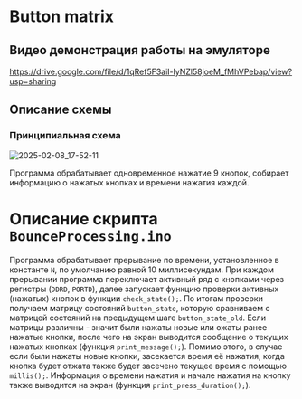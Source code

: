# Button matrix

## Видео демонстрация работы на эмуляторе
https://drive.google.com/file/d/1qRef5F3aiI-lyNZl58joeM_fMhVPebap/view?usp=sharing

## Описание схемы
### Принципиальная схема
![2025-02-08_17-52-11](https://github.com/user-attachments/assets/65c402e5-9818-459a-bcb1-0aa640449d37)


Программа обрабатывает одновременное нажатие 9 кнопок, собирает информацию о нажатых кнопках и времени нажатия каждой.

# Описание скрипта `BounceProcessing.ino`
Программа обрабатывает прерывание по времени, установленное в константе `N`, по умолчанию равной 10 миллисекундам. При каждом прерывании программа переключает активный ряд с кнопками через регистры (`DDRD`, `PORTD`),
далее запускает функцию проверки активных (нажатых) кнопок в функции `check_state();`. По итогам проверки получаем матрицу состояний `button_state`, которую сравниваем с матрицей состояний на предыдущем шаге `button_state_old`.
Если матрицы различны - значит были нажаты новые или ожаты ранее нажатые кнопки, после чего на экран выводится сообщение о текущих нажатых кнопках (функция `print_message();`).
Помимо этого, в случае если были нажаты новые кнопки, засекается время её нажатия, когда кнопка будет отжата также будет засечено текущее время с помощью `millis();`.
Информация о времени нажатия и начале нажатия на кнопку также выводится на экран (функция `print_press_duration();`).
